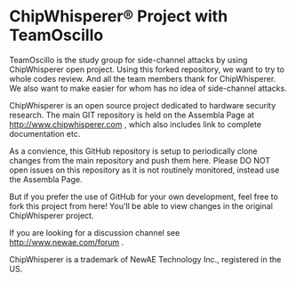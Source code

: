 ChipWhisperer® Project with TeamOscillo
=====================

TeamOscillo is the study group for side-channel attacks by using ChipWhisperer open project.
Using this forked repository, we want to try to whole codes review. And all the team members
thank for ChipWhisperer. We also want to make easier for whom has no idea of side-channel attacks.

ChipWhisperer is an open source project dedicated to hardware security research. The main
GIT repository is held on the Assembla Page at http://www.chipwhisperer.com , which also
includes link to complete documentation etc.

As a convience, this GitHub repository is setup to periodically clone changes from the main
repository and push them here. Please DO NOT open issues on this repository as it is not
routinely monitored, instead use the Assembla Page. 

But if you prefer the use of GitHub for your own development, feel free to fork this project
from here! You'll be able to view changes in the original ChipWhisperer project.

If you are looking for a discussion channel see http://www.newae.com/forum .



ChipWhisperer is a trademark of NewAE Technology Inc., registered in the US.
